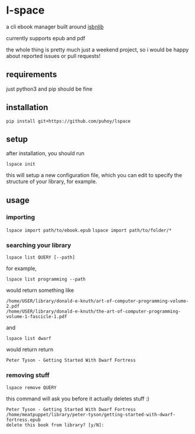 # l-space

a cli ebook manager built around [isbnlib](https://github.com/xlcnd/isbnlib)

currently supports epub and pdf


the whole thing is pretty much just a weekend project, so i would be happy about reported issues or pull requests!


## requirements

just python3 and pip should be fine


## installation

`pip install git+https://github.com/puhoy/lspace`


## setup 

after installation, you should run

`lspace init`

this will setup a new configuration file, which you can edit to specify the structure of your library, for example.


## usage

### importing

`lspace import path/to/ebook.epub`
`lspace import path/to/folder/*`

### searching your library

`lspace list QUERY [--path]`

for example, 

`lspace list programming --path`

would return something like

    /home/USER/library/donald-e-knuth/art-of-computer-programming-volume-2.pdf
    /home/USER/library/donald-e-knuth/the-art-of-computer-programming-volume-1-fascicle-1.pdf

and 

`lspace list dwarf`

would return return

    Peter Tyson - Getting Started With Dwarf Fortress

### removing stuff

`lspace remove QUERY`

this command will ask you before it actually deletes stuff :)

    Peter Tyson - Getting Started With Dwarf Fortress
    /home/meatpuppet/library/peter-tyson/getting-started-with-dwarf-fortress.epub
    delete this book from library? [y/N]:

